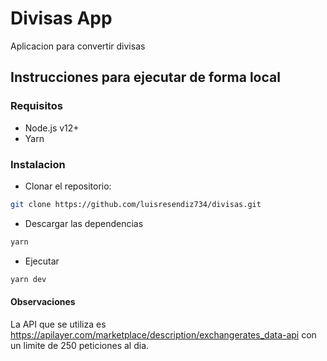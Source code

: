 
# Divisas App

Aplicacion para convertir divisas

## Instrucciones para ejecutar de forma local

### Requisitos

- Node.js v12+
- Yarn

### Instalacion

- Clonar el repositorio:

```bash
git clone https://github.com/luisresendiz734/divisas.git
```

- Descargar las dependencias

```bash
yarn
```

- Ejecutar

```bash
yarn dev
```

#### Observaciones

La API que se utiliza es https://apilayer.com/marketplace/description/exchangerates_data-api con un limite de 250 peticiones al dia.